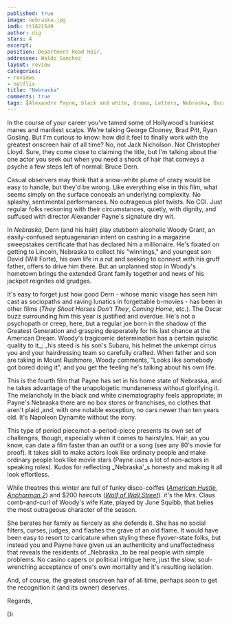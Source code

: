 ```yaml
---
published: true
image: nebraska.jpg
imdb: tt1821549
author: dig 
stars: 4
excerpt: 
position: Department Head Hair,
addressee: Waldo Sanchez
layout: review
categories:
- reviews
- netflix
title: "Nebraska"
comments: true
tags: [Alexandre Payne, black and white, drama, Letters, Nebraska, Oscars 2014]
---
```

In the course of your career you've tamed some of Hollywood's hunkiest manes and manliest scalps. We're talking George Clooney, Brad Pitt, Ryan Gosling. But I'm curious to know: how did it feel to finally work with the greatest onscreen hair of all time? No, not Jack Nicholson. Not Christopher Lloyd. Sure, they come close to claiming the title, but I'm talking about the one actor you seek out when you need a shock of hair that conveys a psyche a few steps left of normal: Bruce Dern.

Casual observers may think that a snow-white plume of crazy would be easy to handle, but they'd be wrong. Like everything else in this film, what seems simply on the surface conceals an underlying complexity. No splashy, sentimental performances. No outrageous plot twists. No CGI. Just regular folks reckoning with their circumstances, quietly, with dignity, and suffused with director Alexander Payne's signature dry wit.

In _Nebraska,_ Dern (and his hair) play stubborn alcoholic Woody Grant, an easily-confused septuagenarian intent on cashing in a magazine sweepstakes certificate that has declared him a millionaire. He's fixated on getting to Lincoln, Nebraska to collect his "winnings," and youngest son David (Will Forte), his own life in a rut and seeking to connect with his gruff father, offers to drive him there. But an unplanned stop in Woody's hometown brings the extended Grant family together and news of his jackpot reignites old grudges.

It's easy to forget just how good Dern - whose manic visage has seen him cast as sociopaths and raving lunatics in forgettable b-movies - has been in other films (_They Shoot Horses Don't They_, _Coming Home_, etc.). The Oscar buzz surrounding him this year is justified and overdue. He's not a psychopath or creep, here, but a regular joe born in the shadow of the Greatest Generation and grasping desperately for his last chance at the American Dream. Woody's tragicomic determination has a certain quixotic quality to it_; _his steed is his son's Subaru, his helmet the unkempt cirrus you and your hairdressing team so carefully crafted. When father and son are taking in Mount Rushmore, Woody comments, "Looks like somebody got bored doing it", and you get the feeling he's talking about his own life.

This is the fourth film that Payne has set in his home state of Nebraska, and he takes advantage of the unapologetic mundaneness without glorifying it. The melancholy in the black and white cinematography feels appropriate; in Payne's Nebraska there are no box stores or franchises, no clothes that aren't plaid ,and, with one notable exception, no cars newer than ten years old. It's Napoleon Dynamite without the irony.

This type of period piece/not-a-period-piece presents its own set of challenges, though, especially when it comes to hairstyles. Hair, as you know, can date a film faster than an outfit or a song (see any 80's movie for proof). It takes skill to make actors look like ordinary people and make ordinary people look like movie stars (Payne uses a lot of non-actors in speaking roles).  Kudos for reflecting _Nebraska'_s honesty and making it all look effortless.

While theatres this winter are full of funky disco-coiffes (_[American Hustle][3], [Anchorman 2][4]_) and $200 haircuts (_[Wolf of Wall Street][5]_). it's the Mrs. Claus comb-and-curl of Woody's wife Kate, played by June Squibb, that belies the most outrageous character of the season.

   [3]: /content/2013/12/31/american-hustle.html
   [4]: /content/2013/12/20/anchorman-2-the-legend-continues.html
   [5]: /content/2014/1/7/the-wolf-of-wall-street.html

She berates her family as fiercely as she defends it. She has no social filters, curses, judges, and flashes the grave of an old flame. It would have been easy to resort to caricature when styling these flyover-state folks, but instead you and Payne have given us an authenticity and unaffectedness that reveals the residents of _Nebraska _to be real people with simple problems. No casino capers or political intrigue here, just the slow, soul-wrenching acceptance of one's own mortality and it's resulting isolation.

And, of course, the greatest onscreen hair of all time, perhaps soon to get the recognition it (and its owner) deserves.

Regards, 

Di 
